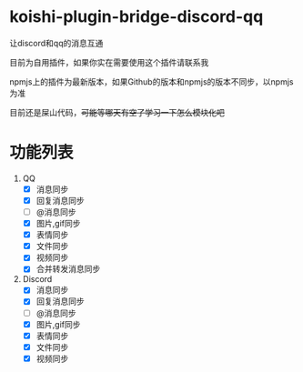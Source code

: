 # koishi-plugin-bridge-discord-qq
让discord和qq的消息互通

目前为自用插件，如果你实在需要使用这个插件请联系我

npmjs上的插件为最新版本，如果Github的版本和npmjs的版本不同步，以npmjs为准

目前还是屎山代码，~~可能等哪天有空了学习一下怎么模块化吧~~

# 功能列表
1. QQ
    - [x] 消息同步
    - [x] 回复消息同步
    - [ ] @消息同步
    - [x] 图片,gif同步
    - [x] 表情同步
    - [x] 文件同步
    - [x] 视频同步
    - [x] 合并转发消息同步 
2. Discord
    - [x] 消息同步
    - [x] 回复消息同步
    - [ ] @消息同步
    - [x] 图片,gif同步
    - [x] 表情同步
    - [x] 文件同步
    - [x] 视频同步
